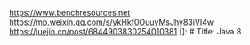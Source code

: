 https://www.benchresources.net
https://mp.weixin.qq.com/s/ykHkf0OuuyMsJhy83iVI4w
https://juejin.cn/post/6844903830254010381
[]: # Title: Java 8